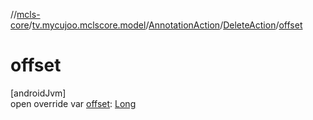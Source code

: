 //[mcls-core](../../../../index.md)/[tv.mycujoo.mclscore.model](../../index.md)/[AnnotationAction](../index.md)/[DeleteAction](index.md)/[offset](offset.md)

# offset

[androidJvm]\
open override var [offset](offset.md): [Long](https://kotlinlang.org/api/latest/jvm/stdlib/kotlin/-long/index.html)
